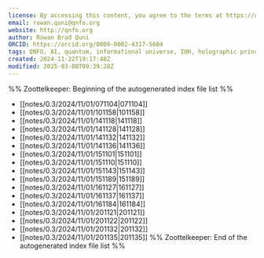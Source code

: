 ```yaml
---
license: By accessing this content, you agree to the terms at https://qnfo.org/LICENSE
email: rowan.quni@qnfo.org
website: http://qnfo.org
author: Rowan Brad Quni
ORCID: https://orcid.org/0009-0002-4317-5604
tags: QNFO, AI, quantum, informational universe, IUH, holographic principle
created: 2024-11-22T19:17:48Z
modified: 2025-03-08T09:39:28Z
---
```


%% Zoottelkeeper: Beginning of the autogenerated index file list %%
-  [[notes/0.3/2024/11/01/071104|071104]]
-  [[notes/0.3/2024/11/01/101158|101158]]
-  [[notes/0.3/2024/11/01/141118|141118]]
-  [[notes/0.3/2024/11/01/141128|141128]]
-  [[notes/0.3/2024/11/01/141132|141132]]
-  [[notes/0.3/2024/11/01/141136|141136]]
-  [[notes/0.3/2024/11/01/151101|151101]]
-  [[notes/0.3/2024/11/01/151110|151110]]
-  [[notes/0.3/2024/11/01/151143|151143]]
-  [[notes/0.3/2024/11/01/151189|151189]]
-  [[notes/0.3/2024/11/01/161127|161127]]
-  [[notes/0.3/2024/11/01/161137|161137]]
-  [[notes/0.3/2024/11/01/161184|161184]]
-  [[notes/0.3/2024/11/01/201121|201121]]
-  [[notes/0.3/2024/11/01/201122|201122]]
-  [[notes/0.3/2024/11/01/201132|201132]]
-  [[notes/0.3/2024/11/01/201135|201135]]
%% Zoottelkeeper: End of the autogenerated index file list %%
